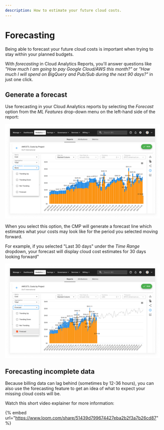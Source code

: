 ```yaml
---
description: How to estimate your future cloud costs.
---
```


# Forecasting

Being able to forecast your future cloud costs is important when trying to stay within your planned budgets.

With _forecasting_ in Cloud Analytics Reports, you'll answer questions like _"How much I am going to pay Google Cloud/AWS this month?"_ or _"How much I will spend on BigQuery and Pub/Sub during the next 90 days?"_ in just one click.

## Generate a forecast

Use forecasting in your Cloud Analytics reports by selecting the _Forecast_ option from the _ML Features_ drop-down menu on the left-hand side of the report:

![A screenshot showing you the _ML Features_ drop-down](../.gitbook/assets/report-ml-menu.png)

When you select this option, the CMP will generate a forecast line which estimates what your costs may look like for the period you selected moving forward.

For example, if you selected "Last 30 days" under the _Time Range_ dropdown, your forecast will display cloud cost estimates for 30 days looking forward"

![A screenshot of a forecast report](../.gitbook/assets/report-ml-forecast.png)

## Forecasting incomplete data

Because billing data can lag behind (sometimes by 12-36 hours), you can also use the forecasting feature to get an idea of what to expect your missing cloud costs will be.

Watch this short video explainer for more information:

{% embed url="https://www.loom.com/share/51439d799674427eba2b2f3a7b26cd87" %}
